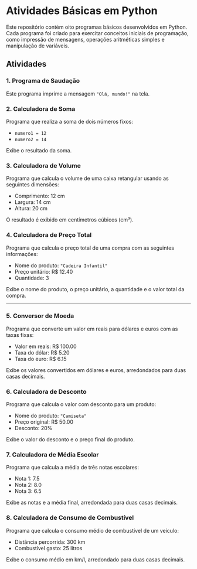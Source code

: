 # Atividades Básicas em Python

Este repositório contém oito programas básicos desenvolvidos em Python. Cada programa foi criado para exercitar conceitos iniciais de programação, como impressão de mensagens, operações aritméticas simples e manipulação de variáveis.

## Atividades

### 1. Programa de Saudação
Este programa imprime a mensagem `"Olá, mundo!"` na tela.

### 2. Calculadora de Soma
Programa que realiza a soma de dois números fixos:
- `numero1 = 12`
- `numero2 = 14`

Exibe o resultado da soma.

### 3. Calculadora de Volume
Programa que calcula o volume de uma caixa retangular usando as seguintes dimensões:
- Comprimento: 12 cm
- Largura: 14 cm
- Altura: 20 cm

O resultado é exibido em centímetros cúbicos (cm³).

### 4. Calculadora de Preço Total
Programa que calcula o preço total de uma compra com as seguintes informações:
- Nome do produto: `"Cadeira Infantil"`
- Preço unitário: R$ 12.40
- Quantidade: 3

Exibe o nome do produto, o preço unitário, a quantidade e o valor total da compra.

---

### 5. Conversor de Moeda
Programa que converte um valor em reais para dólares e euros com as taxas fixas:
- Valor em reais: R$ 100.00
- Taxa do dólar: R$ 5.20
- Taxa do euro: R$ 6.15

Exibe os valores convertidos em dólares e euros, arredondados para duas casas decimais.

### 6. Calculadora de Desconto
Programa que calcula o valor com desconto para um produto:
- Nome do produto: `"Camiseta"`
- Preço original: R$ 50.00
- Desconto: 20%

Exibe o valor do desconto e o preço final do produto.

### 7. Calculadora de Média Escolar
Programa que calcula a média de três notas escolares:
- Nota 1: 7.5
- Nota 2: 8.0
- Nota 3: 6.5

Exibe as notas e a média final, arredondada para duas casas decimais.

### 8. Calculadora de Consumo de Combustível
Programa que calcula o consumo médio de combustível de um veículo:
- Distância percorrida: 300 km
- Combustível gasto: 25 litros

Exibe o consumo médio em km/l, arredondado para duas casas decimais.

